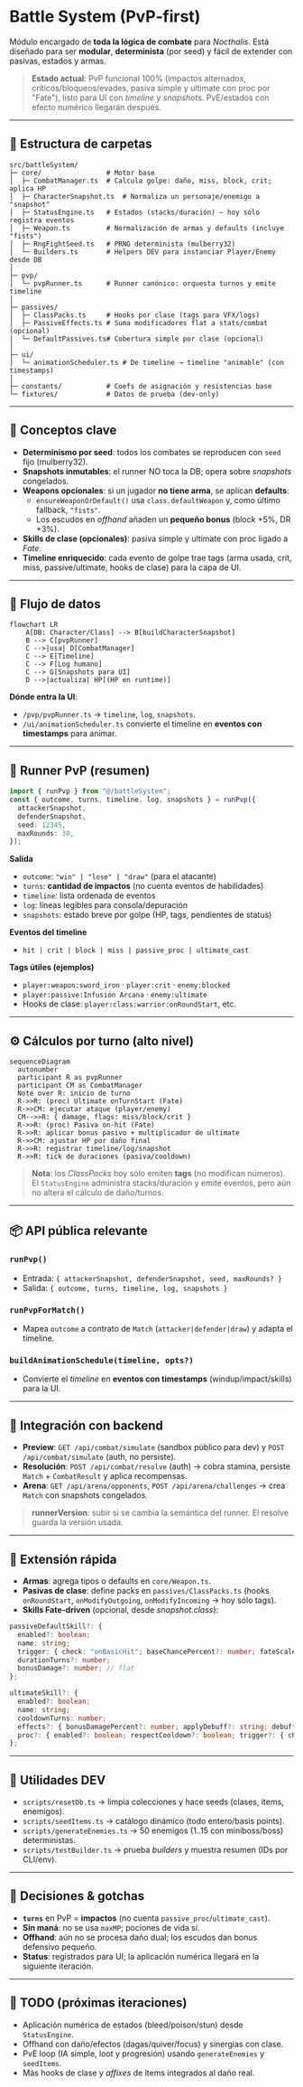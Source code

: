 # Battle System (PvP‑first)

Módulo encargado de **toda la lógica de combate** para _Nocthalis_. Está diseñado para ser **modular**, **determinista** (por seed) y fácil de extender con pasivas, estados y armas.

> **Estado actual**: PvP funcional 100% (impactos alternados, críticos/bloqueos/evades, pasiva simple y ultimate con proc por "Fate"), listo para UI con _timeline_ y _snapshots_. PvE/estados con efecto numérico llegarán después.

---

## 📁 Estructura de carpetas

```
src/battleSystem/
├─ core/                # Motor base
│  ├─ CombatManager.ts  # Calcula golpe: daño, miss, block, crit; aplica HP
│  ├─ CharacterSnapshot.ts  # Normaliza un personaje/enemigo a "snapshot"
│  ├─ StatusEngine.ts   # Estados (stacks/duración) – hoy sólo registra eventos
│  ├─ Weapon.ts         # Normalización de armas y defaults (incluye "fists")
│  ├─ RngFightSeed.ts   # PRNG determinista (mulberry32)
│  └─ Builders.ts       # Helpers DEV para instanciar Player/Enemy desde DB
│
├─ pvp/
│  └─ pvpRunner.ts      # Runner canónico: orquesta turnos y emite timeline
│
├─ passives/
│  ├─ ClassPacks.ts     # Hooks por clase (tags para VFX/logs)
│  ├─ PassiveEffects.ts # Suma modificadores flat a stats/combat (opcional)
│  └─ DefaultPassives.ts# Cobertura simple por clase (opcional)
│
├─ ui/
│  └─ animationScheduler.ts # De timeline → timeline "animable" (con timestamps)
│
├─ constants/           # Coefs de asignación y resistencias base
└─ fixtures/            # Datos de prueba (dev-only)
```

---

## 🧠 Conceptos clave

- **Determinismo por seed**: todos los combates se reproducen con `seed` fijo (mulberry32).
- **Snapshots inmutables**: el runner NO toca la DB; opera sobre _snapshots_ congelados.
- **Weapons opcionales**: si un jugador **no tiene arma**, se aplican **defaults**:
  - `ensureWeaponOrDefault()` usa `class.defaultWeapon` y, como último fallback, `"fists"`.
  - Los escudos en _offhand_ añaden un **pequeño bonus** (block +5%, DR +3%).
- **Skills de clase (opcionales)**: pasiva simple y ultimate con proc ligado a _Fate_.
- **Timeline enriquecido**: cada evento de golpe trae tags (arma usada, crit, miss, passive/ultimate, hooks de clase) para la capa de UI.

---

## 🔁 Flujo de datos

```mermaid
flowchart LR
    A[DB: Character/Class] --> B[buildCharacterSnapshot]
    B --> C[pvpRunner]
    C -->|usa| D[CombatManager]
    C --> E[Timeline]
    C --> F[Log humano]
    C --> G[Snapshots para UI]
    D -->|actualiza| HP[(HP en runtime)]
```

**Dónde entra la UI**:

- `/pvp/pvpRunner.ts` → `timeline`, `log`, `snapshots`.
- `/ui/animationScheduler.ts` convierte el timeline en **eventos con timestamps** para animar.

---

## 🧩 Runner PvP (resumen)

```ts
import { runPvp } from "@/battleSystem";
const { outcome, turns, timeline, log, snapshots } = runPvp({
  attackerSnapshot,
  defenderSnapshot,
  seed: 12345,
  maxRounds: 30,
});
```

**Salida**

- `outcome`: `"win" | "lose" | "draw"` (para el atacante)
- `turns`: **cantidad de impactos** (no cuenta eventos de habilidades)
- `timeline`: lista ordenada de eventos
- `log`: líneas legibles para consola/depuración
- `snapshots`: estado breve por golpe (HP, tags, pendientes de status)

**Eventos del timeline**

- `hit | crit | block | miss | passive_proc | ultimate_cast`

**Tags útiles (ejemplos)**

- `player:weapon:sword_iron` · `player:crit` · `enemy:blocked`
- `player:passive:Infusión Arcana` · `enemy:ultimate`
- Hooks de clase: `player:class:warrior:onRoundStart`, etc.

---

## ⚙️ Cálculos por turno (alto nivel)

```mermaid
sequenceDiagram
  autonumber
  participant R as pvpRunner
  participant CM as CombatManager
  Note over R: inicio de turno
  R->>R: (proc) Ultimate onTurnStart (Fate)
  R->>CM: ejecutar ataque (player/enemy)
  CM-->>R: { damage, flags: miss/block/crit }
  R->>R: (proc) Pasiva on-hit (Fate)
  R->>R: aplicar bonus pasivo + multiplicador de ultimate
  R->>CM: ajustar HP por daño final
  R->>R: registrar timeline/log/snapshot
  R->>R: tick de duraciones (pasiva/cooldown)
```

> **Nota**: los _ClassPacks_ hoy sólo emiten **tags** (no modifican números). El `StatusEngine` administra stacks/duración y emite eventos, pero aún no altera el cálculo de daño/turnos.

---

## 📦 API pública relevante

### `runPvp()`

- Entrada: `{ attackerSnapshot, defenderSnapshot, seed, maxRounds? }`
- Salida: `{ outcome, turns, timeline, log, snapshots }`

### `runPvpForMatch()`

- Mapea `outcome` a contrato de `Match` (`attacker|defender|draw`) y adapta el timeline.

### `buildAnimationSchedule(timeline, opts?)`

- Convierte el _timeline_ en **eventos con timestamps** (windup/impact/skills) para la UI.

---

## 🔌 Integración con backend

- **Preview**: `GET /api/combat/simulate` (sandbox público para dev) y `POST /api/combat/simulate` (auth, no persiste).
- **Resolución**: `POST /api/combat/resolve` (auth) → cobra stamina, persiste `Match` + `CombatResult` y aplica recompensas.
- **Arena**: `GET /api/arena/opponents`, `POST /api/arena/challenges` → crea `Match` con snapshots congelados.

> **runnerVersion**: subir si se cambia la semántica del runner. El resolve guarda la versión usada.

---

## 🔧 Extensión rápida

- **Armas**: agrega tipos o defaults en `core/Weapon.ts`.
- **Pasivas de clase**: define packs en `passives/ClassPacks.ts` (hooks `onRoundStart`, `onModifyOutgoing`, `onModifyIncoming` → hoy sólo tags).
- **Skills Fate-driven** (opcional, desde _snapshot.class_):

```ts
passiveDefaultSkill?: {
  enabled?: boolean;
  name: string;
  trigger: { check: "onBasicHit"; baseChancePercent?: number; fateScalePerPoint?: number; maxChancePercent?: number };
  durationTurns?: number;
  bonusDamage?: number; // flat
};

ultimateSkill?: {
  enabled?: boolean;
  name: string;
  cooldownTurns: number;
  effects?: { bonusDamagePercent?: number; applyDebuff?: string; debuffDurationTurns?: number; debuffValue?: number };
  proc?: { enabled?: boolean; respectCooldown?: boolean; trigger?: { check: "onTurnStart"; baseChancePercent?: number; fateScalePerPoint?: number; maxChancePercent?: number } };
};
```

---

## 🧪 Utilidades DEV

- `scripts/resetDb.ts` → limpia colecciones y hace seeds (clases, items, enemigos).
- `scripts/seedItems.ts` → catálogo dinámico (todo entero/basis points).
- `scripts/generateEnemies.ts` → 50 enemigos (1..15 con miniboss/boss) deterministas.
- `scripts/testBuilder.ts` → prueba _builders_ y muestra resumen (IDs por CLI/env).

---

## 📝 Decisiones & gotchas

- **`turns`** en PvP = **impactos** (no cuenta `passive_proc`/`ultimate_cast`).
- **Sin maná**: no se usa `maxMP`; pociones de vida sí.
- **Offhand**: aún no se procesa daño dual; los escudos dan bonus defensivo pequeño.
- **Status**: registrados para UI; la aplicación numérica llegará en la siguiente iteración.

---

## 📌 TODO (próximas iteraciones)

- Aplicación numérica de estados (bleed/poison/stun) desde `StatusEngine`.
- Offhand con daño/efectos (dagas/quiver/focus) y sinergias con clase.
- PvE loop (IA simple, loot y progresión) usando `generateEnemies` y `seedItems`.
- Más hooks de clase y _affixes_ de ítems integrados al daño real.
